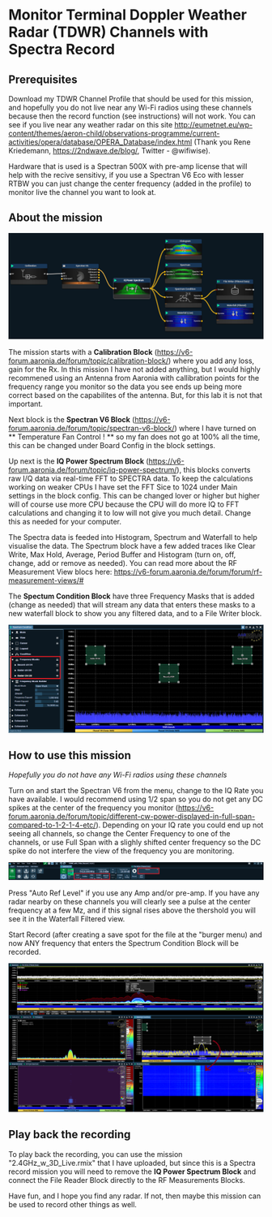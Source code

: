 # Monitor Terminal Doppler Weather Radar (TDWR) Channels with Spectra Record

## Prerequisites 

Download my TDWR Channel Profile that should be used for this mission, and hopefully you do not live near any Wi-Fi radios using these channels because then the record function (see instructions) will not work. You can see if you live near any weather radar on this site http://eumetnet.eu/wp-content/themes/aeron-child/observations-programme/current-activities/opera/database/OPERA_Database/index.html (Thank you Rene Kriedemann, https://2ndwave.de/blog/, Twitter - @wifiwise).

Hardware that is used is a Spectran 500X with pre-amp license that will help with the recive sensitivy, if you use a Spectran V6 Eco with lesser RTBW you can just change the center frequency (added in the profile) to monitor live the channel you want to look at.

## About the mission

![TDWR-Spectra_record_mission](https://github.com/KjetilTeigen/RTSA_Wi-Fi_Missions/blob/main/missions/TDWR_Mission/block_diagram.png)

The mission starts with a **Calibration Block** (https://v6-forum.aaronia.de/forum/topic/calibration-block/) where you add any loss, gain for the Rx. In this mission I have not added anything, but I would highly recommened using an Antenna from Aaronia with callibration points for the frequency range you monitor so the data you see ends up being more correct based on the capabilites of the antenna. But, for this lab it is not that important.

Next block is the **Spectran V6 Block** (https://v6-forum.aaronia.de/forum/topic/spectran-v6-block/) where I have turned on ** Temperature Fan Control ! ** so my fan does not go at 100% all the time, this can be changed under Board Config in the block settings. 

Up next is the **IQ Power Spectrum Block** (https://v6-forum.aaronia.de/forum/topic/iq-power-spectrum/), this blocks converts raw I/Q data via real-time FFT to SPECTRA data.
To keep the calculations working on weaker CPUs I have set the FFT Sice to 1024 under Main settings in the block config. This can be changed lover or higher but higher will of course use more CPU because the CPU will do more IQ to FFT calculations and changing it to low will not give you much detail. Change this as needed for your computer.

The Spectra data is feeded into Histogram, Spectrum and Waterfall to help visualise the data. The Spectrum block have a few added traces like Clear Write, Max Hold, Average, Period Buffer and Histogram (turn on, off, change, add or remove as needed). You can read more about the RF Measurement View blocs here: https://v6-forum.aaronia.de/forum/forum/rf-measurement-views/# 

The **Spectum Condition Block** have three Frequency Masks that is added (change as needed) that will stream any data that enters these masks to a new waterfall block to show you any filtered data, and to a File Writer block. 

![Spectrum_TDWR_Condition](https://github.com/KjetilTeigen/RTSA_Wi-Fi_Missions/blob/main/missions/TDWR_Mission/Spectrum_TDWR_Condition.png)

## How to use this mission

_Hopefully you do not have any Wi-Fi radios using these channels_

Turn on and start the Spectran V6 from the menu, change to the IQ Rate you have available. I would recommend using 1/2 span so you do not get any DC spikes at the center of the frequency you monitor (https://v6-forum.aaronia.de/forum/topic/different-cw-power-displayed-in-full-span-compared-to-1-2-1-4-etc/). Depending on your IQ rate you could end up not seeing all channels, so change the Center Frequency to one of the channels, or use Full Span with a slighly shifted center frequency so the DC spike do not interfere the view of the frequency you are monitoring.

![TDWR_grid](https://github.com/KjetilTeigen/RTSA_Wi-Fi_Missions/blob/main/missions/TDWR_Mission/grid.png)

Press "Auto Ref Level" if you use any Amp and/or pre-amp. If you have any radar nearby on these channels you will clearly see a pulse at the center frequency at a few Mz, and if this signal rises above the thershold you will see it in the Waterfall Filtered view. 

Start Record (after creating a save spot for the file at the "burger menu) and now ANY frequency that enters the Spectrum Condition Block will be recorded. 

![TDWR_misson_record](https://github.com/KjetilTeigen/RTSA_Wi-Fi_Missions/blob/main/missions/TDWR_Mission/monitoring_in_action.png)


## Play back the recording

To play back the recording, you can use the mission "2.4GHz_w_3D_Live.rmix" that I have uploaded, but since this is a Spectra record mission you will need to remove the **IQ Power Spectrum Block** and connect the File Reader Block directly to the RF Measurements Blocks.

Have fun, and I hope you find any radar. If not, then maybe this mission can be used to record other things as well.





